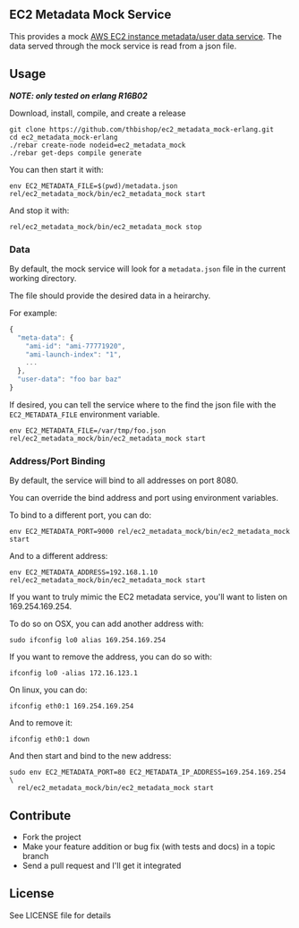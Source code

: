 ## EC2 Metadata Mock Service

This provides a mock [AWS EC2 instance metadata/user data service](http://docs.aws.amazon.com/AWSEC2/latest/UserGuide/AESDG-chapter-instancedata.html). The data served through
the mock service is read from a json file.


## Usage
***NOTE: only tested on erlang R16B02***

Download, install, compile, and create a release

```shell
git clone https://github.com/thbishop/ec2_metadata_mock-erlang.git
cd ec2_metadata_mock-erlang
./rebar create-node nodeid=ec2_metadata_mock
./rebar get-deps compile generate
```

You can then start it with:

```shell
env EC2_METADATA_FILE=$(pwd)/metadata.json rel/ec2_metadata_mock/bin/ec2_metadata_mock start
```

And stop it with:

```shell
rel/ec2_metadata_mock/bin/ec2_metadata_mock stop
```

### Data
By default, the mock service will look for a `metadata.json` file in the current working directory.

The file should provide the desired data in a heirarchy.

For example:

```javascript
{
  "meta-data": {
    "ami-id": "ami-77771920",
    "ami-launch-index": "1",
    ...
  },
  "user-data": "foo bar baz"
}
```

If desired, you can tell the service where to the find the json file with the `EC2_METADATA_FILE` environment variable.

```shell
env EC2_METADATA_FILE=/var/tmp/foo.json rel/ec2_metadata_mock/bin/ec2_metadata_mock start
```

### Address/Port Binding
By default, the service will bind to all addresses on port 8080.

You can override the bind address and port using environment variables.

To bind to a different port, you can do:

```shell
env EC2_METADATA_PORT=9000 rel/ec2_metadata_mock/bin/ec2_metadata_mock start
```

And to a different address:

```shell
env EC2_METADATA_ADDRESS=192.168.1.10 rel/ec2_metadata_mock/bin/ec2_metadata_mock start
```

If you want to truly mimic the EC2 metadata service, you'll want to listen on 169.254.169.254.

To do so on OSX, you can add another address with:

```shell
sudo ifconfig lo0 alias 169.254.169.254
```

If you want to remove the address, you can do so with:

```shell
ifconfig lo0 -alias 172.16.123.1
```

On linux, you can do:

```shell
ifconfig eth0:1 169.254.169.254
```

And to remove it:

```shell
ifconfig eth0:1 down
```

And then start and bind to the new address:

```shell
sudo env EC2_METADATA_PORT=80 EC2_METADATA_IP_ADDRESS=169.254.169.254 \
  rel/ec2_metadata_mock/bin/ec2_metadata_mock start
```

## Contribute
* Fork the project
* Make your feature addition or bug fix (with tests and docs) in a topic branch
* Send a pull request and I'll get it integrated

## License
See LICENSE file for details
